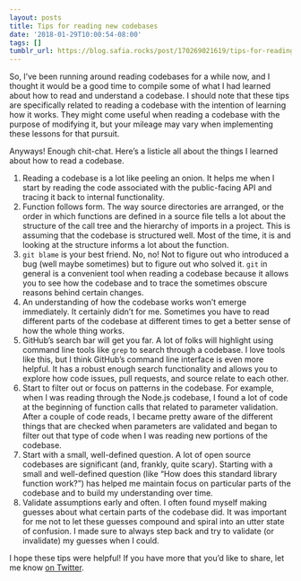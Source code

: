 ```yaml
---
layout: posts
title: Tips for reading new codebases
date: '2018-01-29T10:00:54-08:00'
tags: []
tumblr_url: https://blog.safia.rocks/post/170269021619/tips-for-reading-new-codebases
---
```

So, I’ve been running around reading codebases for a while now, and I thought it would be a good time to compile some of what I had learned about how to read and understand a codebase. I should note that these tips are specifically related to reading a codebase with the intention of learning how it works. They might come useful when reading a codebase with the purpose of modifying it, but your mileage may vary when implementing these lessons for that pursuit.

Anyways! Enough chit-chat. Here’s a listicle all about the things I learned about how to read a codebase.

1. Reading a codebase is a lot like peeling an onion. It helps me when I start by reading the code associated with the public-facing API and tracing it back to internal functionality.
2. Function follows form. The way source directories are arranged, or the order in which functions are defined in a source file tells a lot about the structure of the call tree and the hierarchy of imports in a project. This is assuming that the codebase is structured well. Most of the time, it is and looking at the structure informs a lot about the function.
3. `git blame` is your best friend. No, no! Not to figure out who introduced a bug (well maybe sometimes) but to figure out who solved it. `git` in general is a convenient tool when reading a codebase because it allows you to see how the codebase and to trace the sometimes obscure reasons behind certain changes.
4. An understanding of how the codebase works won’t emerge immediately. It certainly didn’t for me. Sometimes you have to read different parts of the codebase at different times to get a better sense of how the whole thing works.
5. GitHub’s search bar will get you far. A lot of folks will highlight using command line tools like `grep` to search through a codebase. I love tools like this, but I think GitHub’s command line interface is even more helpful. It has a robust enough search functionality and allows you to explore how code issues, pull requests, and source relate to each other.
6. Start to filter out or focus on patterns in the codebase. For example, when I was reading through the Node.js codebase, I found a lot of code at the beginning of function calls that related to parameter validation. After a couple of code reads, I became pretty aware of the different things that are checked when parameters are validated and began to filter out that type of code when I was reading new portions of the codebase.
7. Start with a small, well-defined question. A lot of open source codebases are significant (and, frankly, quite scary). Starting with a small and well-defined question (like “How does this standard library function work?”) has helped me maintain focus on particular parts of the codebase and to build my understanding over time.
8. Validate assumptions early and often. I often found myself making guesses about what certain parts of the codebase did. It was important for me not to let these guesses compound and spiral into an utter state of confusion. I made sure to always step back and try to validate (or invalidate) my guesses when I could.

I hope these tips were helpful! If you have more that you’d like to share, let me know [on Twitter](https://twitter.com/captainsafia).

